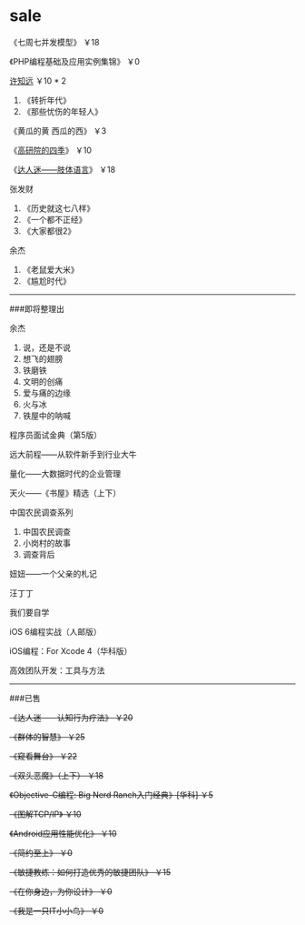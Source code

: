 # sale
《七周七并发模型》 ￥18

《PHP编程基础及应用实例集锦》 ￥0

[许知远](https://www.douban.com/photos/photo/2323134493/) ￥10 * 2

  1. 《转折年代》
  1. 《那些忧伤的年轻人》

《黄瓜的黄 西瓜的西》 ￥3

《[高研院的四季](https://www.douban.com/photos/photo/2204228281/)》 ￥10

《[达人迷——肢体语言](https://www.douban.com/photos/photo/2189483715/)》 ￥18

张发财

  1. 《历史就这七八样》
  1. 《一个都不正经》
  1. 《大家都很2》

余杰

  1. 《老鼠爱大米》
  1. 《尴尬时代》

--------

###即将整理出
  
余杰

  1. 说，还是不说
  1. 想飞的翅膀
  1. 铁磨铁
  1. 文明的创痛
  1. 爱与痛的边缘
  1. 火与冰
  1. 铁屋中的呐喊
  

程序员面试金典（第5版）

远大前程——从软件新手到行业大牛

量化——大数据时代的企业管理

天火——《书屋》精选（上下）

中国农民调查系列

  1. 中国农民调查
  1. 小岗村的故事
  1. 调查背后

妞妞——一个父亲的札记

汪丁丁

我们要自学

iOS 6编程实战（人邮版）

iOS编程：For Xcode 4（华科版）

高效团队开发：工具与方法

--------

###已售 

~~《达人迷——认知行为疗法》 ￥20~~

~~《群体的智慧》 ￥25~~

~~《窥看舞台》 ￥22~~

~~《双头恶魔》（上下） ￥18~~

~~《Objective-C编程: Big Nerd Ranch入门经典》[华科] ￥5~~

~~《图解TCP/IP》 ￥10~~

~~《Android应用性能优化》 ￥10~~

~~《简约至上》 ￥0~~

~~《敏捷教练：如何打造优秀的敏捷团队》 ￥15~~

~~《在你身边，为你设计》 ￥0~~

~~《我是一只IT小小鸟》 ￥0~~


